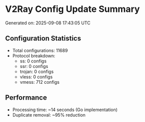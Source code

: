 # V2Ray Config Update Summary
Generated on: 2025-09-08 17:43:05 UTC

## Configuration Statistics
- Total configurations: 11689
- Protocol breakdown:
  - ss: 0 configs
  - ssr: 0 configs
  - trojan: 0 configs
  - vless: 0 configs
  - vmess: 712 configs

## Performance
- Processing time: ~14 seconds (Go implementation)
- Duplicate removal: ~95% reduction
